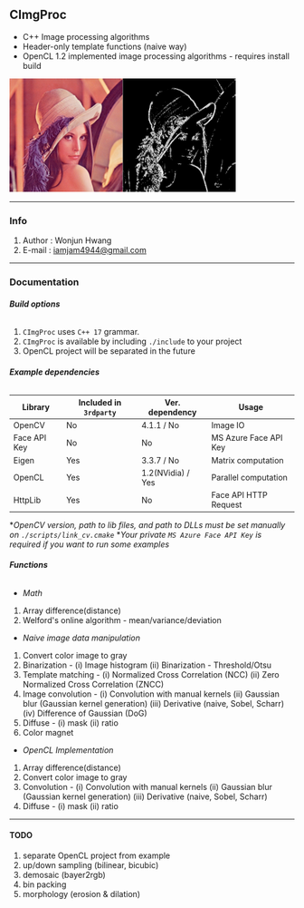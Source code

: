 ## CImgProc
* C++ Image processing algorithms
* Header-only template functions (naive way)
* OpenCL 1.2 implemented image processing algorithms - requires install build

<img src="/resources/lena example.jpg" width="400px" height="200px" title="px(픽셀) 크기 설정" alt="RubberDuck"></img><br/>

---

### Info
1. Author : Wonjun Hwang
1. E-mail : iamjam4944@gmail.com

---

### Documentation

###### __Build options__
1. `CImgProc` uses `C++ 17` grammar.
1. `CImgProc` is available by including `./include` to your project
1. OpenCL project will be separated in the future

###### __Example dependencies__

Library     | Included in `3rdparty`    | Ver. dependency   | Usage                 |
------------|---------------------------|-------------------|-----------------------|
OpenCV      | No                        | 4.1.1 / No        | Image IO              |
Face API Key| No                        | No                | MS Azure Face API Key |
Eigen       | Yes                       | 3.3.7 / No        | Matrix computation    |
OpenCL      | Yes                       | 1.2(NVidia) / Yes | Parallel computation  |
HttpLib     | Yes                       | No                | Face API HTTP Request |

*<em>OpenCV version, path to lib files, and path to DLLs must be set manually on `./scripts/link_cv.cmake`</em>
*<em>Your private `MS Azure Face API Key` is required if you want to run some examples</em>

###### __Functions__

* <em>Math</em>
1. Array difference(distance)
1. Welford's online algorithm - 
mean/variance/deviation

* <em>Naive image data manipulation</em>
1. Convert color image to gray
1. Binarization - 
(i) Image histogram 
(ii) Binarization - Threshold/Otsu
1. Template matching - 
(i) Normalized Cross Correlation (NCC) 
(ii) Zero Normalized Cross Correlation (ZNCC)
1. Image convolution -
(i) Convolution with manual kernels 
(ii) Gaussian blur (Gaussian kernel generation) 
(iii) Derivative (naive, Sobel, Scharr) 
(iv) Difference of Gaussian (DoG) 
1. Diffuse - (i) mask (ii) ratio
1. Color magnet

* <em>OpenCL Implementation</em>
1. Array difference(distance)
1. Convert color image to gray
1. Convolution - 
(i) Convolution with manual kernels 
(ii) Gaussian blur (Gaussian kernel generation) 
(iii) Derivative (naive, Sobel, Scharr) 
1. Diffuse - (i) mask (ii) ratio

---

#### __TODO__
1. separate OpenCL project from example
1. up/down sampling (bilinear, bicubic)
1. demosaic (bayer2rgb)
1. bin packing
1. morphology (erosion & dilation)

